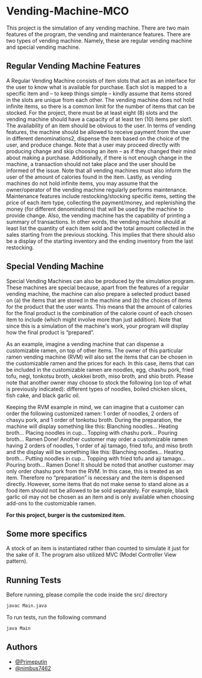 
# Vending-Machine-MCO

This project is the simulation of any vending machine. There are two main features of the program, the vending and maintenance features. There are two types of vending machine. Namely, these are regular vending machine and special vending machine.


## Regular Vending Machine Features

A Regular Vending Machine consists of item slots that act as an interface for the user to know what is available for purchase. Each slot is mapped to a specific item and – to keep things simple – kindly assume that items stored in the slots are unique from each other. The vending machine does not hold infinite items, so there is a common limit for the number of items that can be stocked. For the project, there must be at least eight (8) slots and the vending machine should have a capacity of at least ten (10) items per slot1. The availability of an item should be obvious to the user. In terms of vending features, the machine should be allowed to receive payment from the user in different denominations2, dispense the item based on the choice of the user, and produce change. Note that a user may proceed directly with producing change and skip choosing an item – as if they changed their mind about making a purchase. Additionally, if there is not enough change in the machine, a transaction should not take place and the user should be informed of the issue. Note that all vending machines must also inform the user of the amount of calories found in the item. Lastly, as vending machines do not hold infinite items, you may assume that the owner/operator of the vending machine regularly performs maintenance. Maintenance features include restocking/stocking specific items, setting the price of each item type, collecting the payment/money, and replenishing the money (for different denominations) that will be used by the machine to provide change. Also, the vending machine has the capability of printing a summary of transactions. In other words, the vending machine should at least list the quantity of each item sold and the total amount collected in the sales starting from the previous stocking. This implies that there should also be a display of the starting inventory and the ending inventory from the last restocking.

## Special Vending Machine
Special Vending Machines can also be produced by the simulation program. These machines are special because, apart from the features of a regular vending machine, the machine can also prepare a selected product based on (a) the items that are stored in the machine and (b) the choices of items for the product that the user wants. This means that the amount of calories for the final product is the combination of the calorie count of each chosen item to include (which might involve more than just addition). Note that since this is a simulation of the machine's work, your program will display how the final product is “prepared”.

As an example, imagine a vending machine that can dispense a customizable ramen, on top of other items. The owner of this particular ramen vending machine (RVM) will also set the items that can be chosen in the customizable ramen and the prices for each. In this case, items that can be included in the customizable ramen are noodles, egg, chashu pork, fried tofu, negi, tonkotsu broth, ukokkei broth, miso broth, and shio broth. Please note that another owner may choose to stock the following (on top of what is previously indicated): different types of noodles, boiled chicken slices, fish cake, and black garlic oil.

Keeping the RVM example in mind, we can imagine that a customer can order the following customized ramen: 1 order of noodles, 2 orders of chasyu pork, and 1 order of tonkotsu broth. During the preparation, the machine will display something like this:
Blanching noodles... Heating broth...
Placing noodles in cup... Topping with chashu pork... Pouring broth...
Ramen Done!
Another customer may order a customizable ramen having 2 orders of noodles, 1 order of aji tamago, fried tofu, and miso broth and the display will be something like this:
Blanching noodles...
Heating broth...
Putting noodles in cup...
Topping with fried tofu and aji tamago... Pouring broth...
Ramen Done!
It should be noted that another customer may only order chashu pork from the RVM. In this case, this is treated as an item. Therefore no “preparation” is necessary and the item is dispensed directly. However, some items that do not make sense to stand alone as a food item should not be allowed to be sold separately. For example, black garlic oil may not be chosen as an item and is only available when choosing add-ons to the customizable ramen.

**For this project, burger is the customized item.**

## Some more specifics

A stock of an item is instantiated rather than counted to simulate it just for the sake of it. The program also utilized MVC (Model Controller View pattern).


## Running Tests
Before running, please compile the code inside the src/ directory
```bash
javac Main.java
```

To run tests, run the following command

```bash
java Main
```


## Authors

- [@Primeputin](https://github.com/Primeputin)
- [@nimbus7462](https://github.com/nimbus7462)

